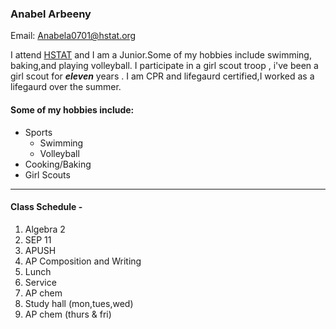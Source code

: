 ### Anabel Arbeeny   
Email: Anabela0701@hstat.org


I attend [HSTAT](http://www.hstat.org/) and I am a Junior.Some of my hobbies include swimming, baking,and playing volleyball. I participate in a girl scout troop , i've been a girl scout for **_eleven_** years . I am CPR and lifegaurd certified,I worked as a lifegaurd over the summer. 

#### Some of my hobbies include:
* Sports
    * Swimming
    * Volleyball 
* Cooking/Baking 
* Girl Scouts 
---
#### Class Schedule -
1. Algebra 2 
2. SEP 11 
3. APUSH 
4. AP Composition and Writing 
5. Lunch 
6. Service 
7. AP chem
8. Study hall (mon,tues,wed) 
9. AP chem (thurs & fri)